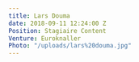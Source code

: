 ```yaml
---
title: Lars Douma
date: 2018-09-11 12:24:00 Z
Position: Stagiaire Content
Venture: Euroknaller
Photo: "/uploads/lars%20douma.jpg"
---
```


